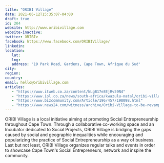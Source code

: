 ```yaml
---
title: "ORIBI Village"
date: 2021-06-12T15:35:07-04:00
draft: true
id: 204
website: http://www.oribivillage.com
website-inactive: 
twitter: ORIBIv
facebook: https://www.facebook.com/ORIBIVillage/
linkedin: 
location: 
   lat: 
   lng: 
   address: "19 Park Road, Gardens, Cape Town, Afrique du Sud"
city: 
region: 
country: 
email: hello@oribivillage.com
articles:
   - "https://www.itweb.co.za/content/kLgB17e8EjRv59N4"
   - "https://www.iol.co.za/news/south-africa/kwazulu-natal/oribi-village-murders-spark-panic-1824561"
   - "https://www.bizcommunity.com/Article/196/457/198098.html"
   - "https://www.news24.com/witness/archive/Oribi-Village-to-be-revamped-after-property-transfer-20150430"
---
```

ORIBI Village is a local initiative aiming at promoting Social Entrepreneurship throughout Cape Town.&nbsp;Through a collaborative co-working space and an Incubator dedicated to Social Projects, ORIBI Village is bridging the gaps caused by social and geographic inequalities while encouraging and popularizing the practice of Social Entrepreneurship as a way of business.<br>Last but not least, ORIBI Village organizes regular talks and events in order to showcase Cape Town's Social Entrepreneurs, network and inspire the community.
